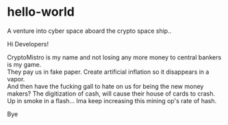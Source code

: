 # hello-world
A venture into cyber space aboard the crypto space ship..

Hi Developers!

CryptoMistro is my name and not losing any more money to central bankers is my game.  
They pay us in fake paper. Create artificial inflation
so it disappears in a vapor.  
And then have the fucking gall to hate on us for being the new money makers?
The digitization of cash, will cause their house of cards to crash.
Up in smoke in a flash... Ima keep increasing this mining op's rate of hash.

Bye
